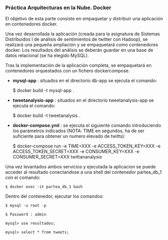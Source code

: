 ### Práctica Arquitecturas en la Nube. Docker
El objetivo de esta parte consiste en empaquetar y distribuir una aplicación en
contenedores docker.

Una vez desarrollada la aplicación (creada para la asignatura de Sistemas Distribuidos I de análisis de sentimientos de twitter con Hadoop), se realizará una pequeña ampliación y
se empaquetará como contenedores docker. Los resultados del
análisis se deberán guardar en una base de datos relacional (se ha elegido MySQL).

Tras la implementación de la aplicación completa, se empaquetará en contenedores orquestados con un fichero dockercompose.


* **mysql-app** : situados en el directorio db-app se ejecuta el comando:


    $ docker build -t mysql-app .

*  **tweetanalysis-app** : situados en el directorio tweetanalysis-app se ejecuta el comando:


    $ docker build -t tweetanalysis .

* **docker-compose.yml** : se ejecuta el siguiente comando introduciendo los parámetros indicados (NOTA: TIME en segundos, ha de ser suficiente para obtener un numero elevado de twitts):


    $ docker-compose run -e TIME=XXX -e ACCESS_TOKEN_KEY=XXX -e ACCESS_TOKEN_SECRET=XXX -e CONSUMER_KEY=XXX -e CONSUMER_SECRET=XXX twittananalysis

Una vez levantados ambos servicios y ejecutada la aplicacion se puede acceder al resultado conectandose a una shell del contenedor partea_db_1 con el comando:

    $ docker exec -it partea_db_1 bash

Dentro del contenedor, ejecutar los comandos:

    $ mysql -u root -p

    $ Password : admin

    mysql> use resultados;

    mysql> select * from tweets;
